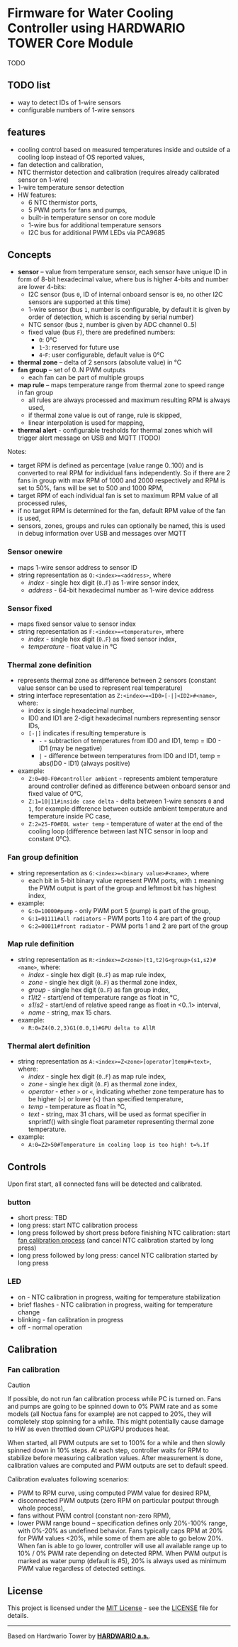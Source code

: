 # Firmware for Water Cooling Controller using HARDWARIO TOWER Core Module

TODO

## TODO list
- way to detect IDs of 1-wire sensors
- configurable numbers of 1-wire sensors

## features
* cooling control based on measured temperatures inside and outside of a cooling loop instead of OS reported values,
* fan detection and calibration,
* NTC thermistor detection and calibration (requires already calibrated sensor on 1-wire)
* 1-wire temperature sensor detection
* HW features:
    * 6 NTC thermistor ports,
    * 5 PWM ports for fans and pumps,
    * built-in temperature sensor on core module
    * 1-wire bus for additional temperature sensors
    * I2C bus for additional PWM LEDs via PCA9685

## Concepts
- **sensor** – value from temperature sensor, each sensor have unique ID in form of 8-bit hexadecimal value, where bus is higher 4-bits and number are lower 4-bits:
    - I2C sensor (bus `0`, ID of internal onboard sensor is `00`, no other I2C sensors are supported at this time)
    - 1-wire sensor (bus `1`, number is configurable, by default it is given by order of detection, which is ascending by serial number)
    - NTC sensor (bus `2`, number is given by ADC channel 0..5)
    - fixed value (bus `F`), there are predefined numbers:
        - `0`: 0°C
        - `1`-`3`: reserved for future use
        - `4`-`F`: user configurable, default value is 0°C
- **thermal zone** – delta of 2 sensors (absolute value) in °C
- **fan group** – set of 0..N PWM outputs
    - each fan can be part of multiple groups
- **map rule** – maps temperature range from thermal zone to speed range in fan group
    - all rules are always processed and maximum resulting RPM is always used,
    - if thermal zone value is out of range, rule is skipped,
    - linear interpolation is used for mapping,
- **thermal alert** - configurable tresholds for thermal zones which will trigger alert message on USB and MQTT (TODO)

Notes:
- target RPM is defined as percentage (value range 0..100) and is converted to real RPM for individual fans independently. So if there are 2 fans in group with max RPM of 1000 and 2000 respectively and RPM is set to 50%, fans will be set to 500 and 1000 RPM,
- target RPM of each individual fan is set to maximum RPM value of all processed rules,
- if no target RPM is determined for the fan, default RPM value of the fan is used,
- sensors, zones, groups and rules can optionally be named, this is used in debug information over USB and messages over MQTT

### Sensor onewire
- maps 1-wire sensor address to sensor ID
- string representation as `O:<index>=<address>`, where
    - *index* - single hex digit (`0`..`F`) as 1-wire sensor index,
    - *address* - 64-bit hexadecimal number as 1-wire device address

### Sensor fixed
- maps fixed sensor value to sensor index
- string representation as `F:<index>=<temperature>`, where
    - *index* - single hex digit (`0`..`F`) as fixed sensor index,
    - *temperature* - float value in °C

### Thermal zone definition
- represents thermal zone as difference between 2 sensors (constant value sensor can be used to represent real temperature)
- string interface representation as `Z:<index>=<ID0>[-|]<ID2>#<name>`, where:
    - index is single hexadecimal number,
    - ID0 and ID1 are 2-digit hexadecimal numbers representing sensor IDs,
    - `[-|]` indicates if resulting temperature is 
        - `-` - subtraction of temperatures from ID0 and ID1, temp = ID0 - ID1 (may be negative)
        - `|` - difference between temperatures from ID0 and ID1, temp = abs(ID0 - ID1) (always positive)
- example:
    - `Z:0=00-F0#controller ambient` - represents ambient temperature around controller defined as difference between onboard sensor and fixed value of 0°C,
    - `Z:1=10|11#inside case delta` - delta between 1-wire sensors `0` and `1`, for example difference between outside ambient temperature and temperature inside PC case,
    - `Z:2=25-F0#EOL water temp` - temperature of water at the end of the cooling loop (difference between last NTC sensor in loop and constant 0°C).

### Fan group definition
- string representation as `G:<index>=<binary value>#<name>`, where
    - each bit in 5-bit binary value represent PWM ports, with `1` meaning the PWM output is part of the group and leftmost bit has highest index,
- example:
    - `G:0=10000#pump` - only PWM port 5 (pump) is part of the group,
    - `G:1=01111#all radiators` - PWM ports 1 to 4 are part of the group
    - `G:2=00011#front radiator` - PWM ports 1 and 2 are part of the group

### Map rule definition
- string representation as `R:<index>=Z<zone>(t1,t2)G<group>(s1,s2)#<name>`, where:
    - *index* - single hex digit (`0`..`F`) as map rule index,
    - *zone* - single hex digit (`0`..`F`) as thermal zone index,
    - *group* - single hex digit (`0`..`F`) as fan group index,
    - *t1*/*t2* - start/end of temperature range as float in °C,
    - *s1*/*s2* - start/end of relative speed range as float in <0..1> interval,
    - *name* - string, max 15 chars.
- example:
    - `R:0=Z4(0.2,3)G1(0.0,1)#GPU delta to AllR`

### Thermal alert definition
- string representation as `A:<index>=Z<zone>[operator]temp#<text>`, where:
    - *index* - single hex digit (`0`..`F`) as map rule index,
    - *zone* - single hex digit (`0`..`F`) as thermal zone index,
    - *operator* - ether `>` or `<`, indicating whether zone temperature has to be higher (`>`) or lower (`<`) than specified temperature,
    - *temp* - temperature as float in °C,
    - *text* - string, max 31 chars, will be used as format specifier in snprintf() with single float parameter representing thermal zone temperature.
- example:
    - `A:0=Z2>50#Temperature in cooling loop is too high! t=%.1f`

## Controls
Upon first start, all connected fans will be detected and calibrated.

### button
- short press: TBD
- long press: start NTC calibration process
- long press followed by short press before finishing NTC calibration: start [fan calibration process](#fan-calibration) (and cancel NTC calibration started by long press)
- long press followed by long press: cancel NTC calibration started by long press

### LED
- on - NTC calibration in progress, waiting for temperature stabilization
- brief flashes - NTC calibration in progress, waiting for temperature change
- blinking - fan calibration in progress
- off - normal operation

## Calibration
### Fan calibration
> [!CAUTION]
> If possible, do not run fan calibration process while PC is turned on. Fans and pumps are going to be spinned down to 0% PWM rate and as some models (all Noctua fans for example) are not capped to 20%, they will completely stop spinning for a while. This might potentially cause damage to HW as even throttled down CPU/GPU produces heat.

When started, all PWM outputs are set to 100% for a while and then slowly spinned down in 10% steps. At each step, controller waits for RPM to stabilize before measuring calibration values. After measurement is done, calibration values are computed and PWM outputs are set to default speed.

Calibration evaluates following scenarios:
- PWM to RPM curve, using computed PWM value for desired RPM,
- disconnected PWM outputs (zero RPM on particular poutput through whole process),
- fans without PWM control (constant non-zero RPM),
- lower PWM range bound – specification defines only 20%-100% range, with 0%-20% as undefined behavior. Fans typically caps RPM at 20% for PWM values <20%, while some of them are able to go below 20%. When fan is able to go lower, controller will use all available range up to 10% / 0% PWM rate depending on detected RPM. When PWM output is marked as water pump (default is #5), 20% is always used as minimum PWM value regardless of detected settings.

## License

This project is licensed under the [MIT License](https://opensource.org/licenses/MIT/) - see the [LICENSE](LICENSE) file for details.

---

Based on Hardwario Tower by [**HARDWARIO a.s.**](https://www.hardwario.com/).
